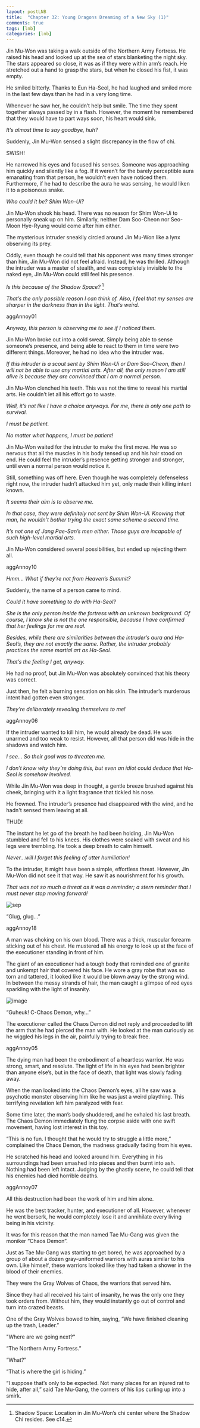 ```yaml
---
layout: postLNB
title:  "Chapter 32: Young Dragons Dreaming of a New Sky (1)"
comments: true
tags: [lnb]
categories: [lnb]
---
```


Jin Mu-Won was taking a walk outside of the Northern Army Fortress. He raised his head and looked up at the sea of stars blanketing the night sky. The stars appeared so close, it was as if they were within arm’s reach. He stretched out a hand to grasp the stars, but when he closed his fist, it was empty.

He smiled bitterly. Thanks to Eun Ha-Seol, he had laughed and smiled more in the last few days than he had in a very long time.

Whenever he saw her, he couldn’t help but smile. The time they spent together always passed by in a flash. However, the moment he remembered that they would have to part ways soon, his heart would sink.

*It’s almost time to say goodbye, huh?*

Suddenly, Jin Mu-Won sensed a slight discrepancy in the flow of chi.

SWISH!

He narrowed his eyes and focused his senses. Someone was approaching him quickly and silently like a fog. If it weren’t for the barely perceptible aura emanating from that person, he wouldn’t even have noticed them. Furthermore, if he had to describe the aura he was sensing, he would liken it to a poisonous snake.

*Who could it be? Shim Won-Ui?*

Jin Mu-Won shook his head. There was no reason for Shim Won-Ui to personally sneak up on him. Similarly, neither Dam Soo-Cheon nor Seo-Moon Hye-Ryung would come after him either.

The mysterious intruder sneakily circled around Jin Mu-Won like a lynx observing its prey.

Oddly, even though he could tell that his opponent was many times stronger than him, Jin Mu-Won did not feel afraid. Instead, he was thrilled. Although the intruder was a master of stealth, and was completely invisible to the naked eye, Jin Mu-Won could still feel his presence.

*Is this because of the Shadow Space?* [^1]

*That’s the only possible reason I can think of. Also, I feel that my senses are sharper in the darkness than in the light. That’s weird.*

aggAnnoy01

*Anyway, this person is observing me to see if I noticed them.*

Jin Mu-Won broke out into a cold sweat. Simply being able to sense someone’s presence, and being able to react to them in time were two different things. Moreover, he had no idea who the intruder was.

*If this intruder is a scout sent by Shim Won-Ui or Dam Soo-Cheon, then I will not be able to use any martial arts. After all, the only reason I am still alive is because they are convinced that I am a normal person.*

Jin Mu-Won clenched his teeth. This was not the time to reveal his martial arts. He couldn’t let all his effort go to waste.

*Well, it’s not like I have a choice anyways. For me, there is only one path to survival.*

*I must be patient.*

*No matter what happens, I must be patient!*

Jin Mu-Won waited for the intruder to make the first move. He was so nervous that all the muscles in his body tensed up and his hair stood on end. He could feel the intruder’s presence getting stronger and stronger, until even a normal person would notice it.

Still, something was off here. Even though he was completely defenseless right now, the intruder hadn’t attacked him yet, only made their killing intent known.

*It seems their aim is to observe me.*

*In that case, they were definitely not sent by Shim Won-Ui. Knowing that man, he wouldn’t bother trying the exact same scheme a second time.*

*It’s not one of Jang Pae-San’s men either. Those guys are incapable of such high-level martial arts.*

Jin Mu-Won considered several possibilities, but ended up rejecting them all.

aggAnnoy10

*Hmm… What if they’re not from Heaven’s Summit?*

Suddenly, the name of a person came to mind.

*Could it have something to do with Ha-Seol?*

*She is the only person inside the fortress with an unknown background. Of course, I know she is not the one responsible, because I have confirmed that her feelings for me are real.*

*Besides, while there are similarities between the intruder’s aura and Ha-Seol’s, they are not exactly the same. Rather, the intruder probably practices the same martial art as Ha-Seol.*

*That’s the feeling I get, anyway.*

He had no proof, but Jin Mu-Won was absolutely convinced that his theory was correct.

Just then, he felt a burning sensation on his skin. The intruder’s murderous intent had gotten even stronger.

*They’re deliberately revealing themselves to me!*

aggAnnoy06

If the intruder wanted to kill him, he would already be dead. He was unarmed and too weak to resist. However, all that person did was hide in the shadows and watch him.

*I see… So their goal was to threaten me.*

*I don’t know why they’re doing this, but even an idiot could deduce that Ha-Seol is somehow involved.*

While Jin Mu-Won was deep in thought, a gentle breeze brushed against his cheek, bringing with it a light fragrance that tickled his nose.

He frowned. The intruder’s presence had disappeared with the wind, and he hadn't sensed them leaving at all.

THUD!

The instant he let go of the breath he had been holding, Jin Mu-Won stumbled and fell to his knees. His clothes were soaked with sweat and his legs were trembling. He took a deep breath to calm himself.

*Never…will I forget this feeling of utter humiliation!*

To the intruder, it might have been a simple, effortless threat. However, Jin Mu-Won did not see it that way. He saw it as nourishment for his growth.

*That was not so much a threat as it was a reminder; a stern reminder that I must never stop moving forward!*

![sep](/Images/sep.png)

“Glug, glug…”

aggAnnoy18

A man was choking on his own blood. There was a thick, muscular forearm sticking out of his chest. He mustered all his energy to look up at the face of the executioner standing in front of him.

The giant of an executioner had a tough body that reminded one of granite and unkempt hair that covered his face. He wore a gray robe that was so torn and tattered, it looked like it would be blown away by the strong wind. In between the messy strands of hair, the man caught a glimpse of red eyes sparkling with the light of insanity.

![image](/Images/032-insert.jpg)

“Guheuk! C-Chaos Demon, why…”

The executioner called the Chaos Demon did not reply and proceeded to lift the arm that he had pierced the man with. He looked at the man curiously as he wiggled his legs in the air, painfully trying to break free.

aggAnnoy05

The dying man had been the embodiment of a heartless warrior. He was strong, smart, and resolute. The light of life in his eyes had been brighter than anyone else’s, but in the face of death, that light was slowly fading away.

When the man looked into the Chaos Demon’s eyes, all he saw was a psychotic monster observing him like he was just a weird plaything. This terrifying revelation left him paralyzed with fear.

Some time later, the man’s body shuddered, and he exhaled his last breath. The Chaos Demon immediately flung the corpse aside with one swift movement, having lost interest in this toy.

“This is no fun. I thought that he would try to struggle a little more,” complained the Chaos Demon, the madness gradually fading from his eyes.

He scratched his head and looked around him. Everything in his surroundings had been smashed into pieces and then burnt into ash. Nothing had been left intact. Judging by the ghastly scene, he could tell that his enemies had died horrible deaths.

aggAnnoy07

All this destruction had been the work of him and him alone.

He was the best tracker, hunter, and executioner of all. However, whenever he went berserk, he would completely lose it and annihilate every living being in his vicinity.

It was for this reason that the man named Tae Mu-Gang was given the moniker “Chaos Demon”.

Just as Tae Mu-Gang was starting to get bored, he was approached by a group of about a dozen gray-uniformed warriors with auras similar to his own. Like himself, these warriors looked like they had taken a shower in the blood of their enemies.

They were the Gray Wolves of Chaos, the warriors that served him.

Since they had all received his taint of insanity, he was the only one they took orders from. Without him, they would instantly go out of control and turn into crazed beasts.

One of the Gray Wolves bowed to him, saying, “We have finished cleaning up the trash, Leader.”

"Where are we going next?"

“The Northern Army Fortress.”

“What?”

“That is where the girl is hiding.”

“I suppose that’s only to be expected. Not many places for an injured rat to hide, after all,” said Tae Mu-Gang, the corners of his lips curling up into a smirk.

[^1]: Shadow Space: Location in Jin Mu-Won’s chi center where the Shadow Chi resides. See c14.


